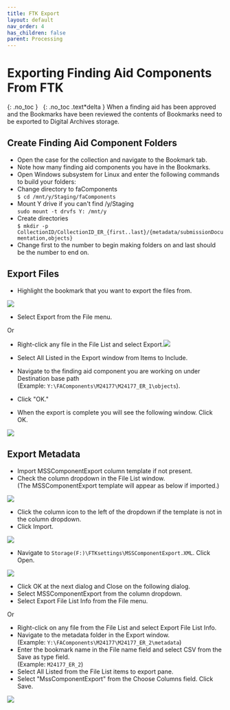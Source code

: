 ```yaml
---
title: FTK Export
layout: default
nav_order: 4
has_children: false
parent: Processing
---
```


# Exporting Finding Aid Components From FTK

{: .no_toc }
&nbsp;
{: .no_toc .text*delta }
When a finding aid has been approved and the Bookmarks have been reviewed the contents of Bookmarks need to be exported to Digital Archives storage.  
## Create Finding Aid Component Folders  
* Open the case for the collection and navigate to the Bookmark
tab.  
* Note how many finding aid components you have in the Bookmarks.  
* Open Windows subsystem for Linux and enter the following commands to build your folders:  
* Change directory to faComponents  
```$ cd /mnt/y/Staging/faComponents```  
* Mount Y drive if you can't find /y/Staging  
```sudo mount -t drvfs Y: /mnt/y```  
* Create directories  
```$ mkdir -p CollectionID/CollectionID_ER_{first..last}/{metadata/submissionDocumentation,objects}```  
* Change first to the number to begin making folders on and last should be
the number to end on.  


## Export Files  
* Highlight the bookmark that you want to export the files from.

![](ftkfe/media/image4.png)

* Select Export from the File menu.  

Or  

* Right-click any file in the File List and select
Export.![](ftkfe/media/image2.png)

* Select All Listed in the Export window from Items to Include.  
* Navigate to the finding aid component you are working on under Destination base path  
(Example: ```Y:\FAComponents\M24177\M24177_ER_1\objects```).  
* Click "OK."

<!-- ![](ftkfe/media/image8.png) -->

* When the export is complete you will see the following window. Click OK.

![](ftkfe/media/image1.png)


## Export Metadata  
* Import MSSComponentExport column template if not present.
* Check the column dropdown in the File List window.  
(The MSSComponentExport template will appear as below if imported.)

![](ftkfe/media/image7.png)

* Click the column icon to the left of the dropdown if the template is not in the column dropdown.  
* Click Import.  

![](ftkfe/media/image6.png)

* Navigate to ```Storage(F:)\FTKsettings\MSSComponentExport.XML```. Click Open.

![](ftkfe/media/image5.png)

* Click OK at the next dialog and Close on the following dialog.  
* Select MSSComponentExport from the column dropdown.  
* Select Export File List Info from the File menu.  

Or  

* Right-click on any file from the File List and select
Export File List Info.  
* Navigate to the metadata
folder in the Export window.  
(Example: ```Y:\FAComponents\M24177\M24177_ER_2\metadata```)  
* Enter the bookmark name in the File name
field and select CSV from the Save as type field.  
(Example: ```M24177_ER_2```)  
* Select All Listed from the File List items to export pane.  
* Select "MssComponentExport" from the Choose Columns field. Click Save.  

![](ftkfe/media/image3.png)